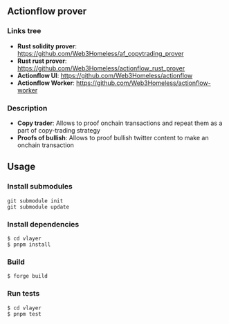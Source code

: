 ## Actionflow prover

### Links tree
- **Rust solidity prover**: https://github.com/Web3Homeless/af_copytrading_prover
- **Rust rust prover**: https://github.com/Web3Homeless/actionflow_rust_prover
- **Actionflow UI**: https://github.com/Web3Homeless/actionflow
- **Actionflow Worker**: https://github.com/Web3Homeless/actionflow-worker

### Description
- **Copy trader**: Allows to proof onchain transactions and repeat them as a part of copy-trading strategy
- **Proofs of bullish**: Allows to proof bullish twitter content to make an onchain transaction

## Usage

### Install submodules

```
git submodule init
git submodule update

```

### Install dependencies

```shell
$ cd vlayer
$ pnpm install
```

### Build

```shell
$ forge build
```

### Run tests

```shell
$ cd vlayer
$ pnpm test
```
